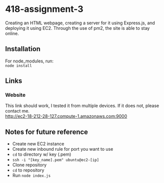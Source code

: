 # 418-assignment-3
Creating an HTML webpage, creating a server for it using Express.js, and deploying it using EC2. Through the use of pm2, the site is able to stay online.

## Installation
For node_modules, run:  
`node install`

## Links
### Website
This link should work, I tested it from multiple devices. If it does not, please contact me.  
http://ec2-18-212-28-127.compute-1.amazonaws.com:9000 

## Notes for future reference
- Create new EC2 instance
- Create new inbound rule for port you want to use 
- `cd` to directory w/ key (.pem)
- `ssh -i "[key_name].pem" ubuntu@ec2-[ip]`
- Clone repository
- `cd` to repository
- Run `node index.js`
